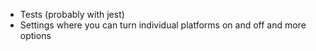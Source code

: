 
-   Tests (probably with jest)
-   Settings where you can turn individual platforms on and off and more options
